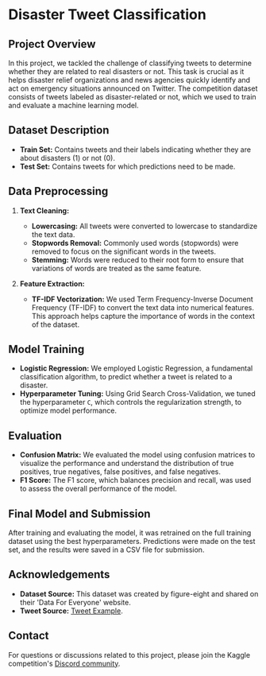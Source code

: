 # Disaster Tweet Classification

## Project Overview

In this project, we tackled the challenge of classifying tweets to determine whether they are related to real disasters or not. This task is crucial as it helps disaster relief organizations and news agencies quickly identify and act on emergency situations announced on Twitter. The competition dataset consists of tweets labeled as disaster-related or not, which we used to train and evaluate a machine learning model.

## Dataset Description

- **Train Set:** Contains tweets and their labels indicating whether they are about disasters (1) or not (0).
- **Test Set:** Contains tweets for which predictions need to be made.

## Data Preprocessing

1. **Text Cleaning:**
   - **Lowercasing:** All tweets were converted to lowercase to standardize the text data.
   - **Stopwords Removal:** Commonly used words (stopwords) were removed to focus on the significant words in the tweets.
   - **Stemming:** Words were reduced to their root form to ensure that variations of words are treated as the same feature.

2. **Feature Extraction:**
   - **TF-IDF Vectorization:** We used Term Frequency-Inverse Document Frequency (TF-IDF) to convert the text data into numerical features. This approach helps capture the importance of words in the context of the dataset.

## Model Training

- **Logistic Regression:** We employed Logistic Regression, a fundamental classification algorithm, to predict whether a tweet is related to a disaster. 
- **Hyperparameter Tuning:** Using Grid Search Cross-Validation, we tuned the hyperparameter `C`, which controls the regularization strength, to optimize model performance.

## Evaluation

- **Confusion Matrix:** We evaluated the model using confusion matrices to visualize the performance and understand the distribution of true positives, true negatives, false positives, and false negatives.
- **F1 Score:** The F1 score, which balances precision and recall, was used to assess the overall performance of the model.

## Final Model and Submission

After training and evaluating the model, it was retrained on the full training dataset using the best hyperparameters. Predictions were made on the test set, and the results were saved in a CSV file for submission.

## Acknowledgements

- **Dataset Source:** This dataset was created by figure-eight and shared on their 'Data For Everyone' website.
- **Tweet Source:** [Tweet Example](https://twitter.com/AnyOtherAnnaK/status/629195955506708480).

## Contact

For questions or discussions related to this project, please join the Kaggle competition's [Discord community](https://discord.gg/kaggle).
